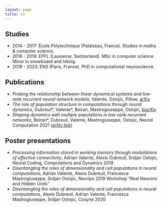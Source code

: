 ```yaml
---
layout: page
title: CV
---
```


## Studies
- 2014 - 2017: École Polytechnique (Palaiseau, France). Studies in maths & computer science.
- 2018 - 2019: EPFL (Lausanne, Switzerland). MSc in computer science. Minor in snowboard and hiking.
- 2019 - 2023: ENS (Paris, France). PhD in computational neuroscience.

## Publications
- *Probing the relationship between linear dynamical systems and low-rank recurrent neural network models*, Valente, Ostojic, Pillow, [arXiv](https://arxiv.org/abs/2110.09804)
- *The role of population structure in computations through neural dynamics*, Dubreuil\*, Valente\*, Beiran, Mastrogiuseppe, Ostojic, [biorXiv](https://www.biorxiv.org/content/10.1101/2020.07.03.185942v1)
- *Shaping dynamics with multiple populations in low-rank recurrent networks*, Beiran\*, Dubreuil, Valente, Mastrogiuseppe, Ostojic, Neural Computation 2021 ([arXiv link](https://arxiv.org/abs/2007.02062))

## Poster presentations
- *Processing information stored in working memory through modulations of effective connectivity*, Adrian Valente, Alexis Dubreuil, Srdjan Ostojic, Neural Coding, Computations and Dynamics 2019
- *Disentangling the roles of dimensionality and cell populations in neural computations*, Adrian Valente, Alexis Dubreuil, Francesca Mastrogiuseppe, Srdjan Ostojic, Neurips 2019 Workshop “Real Neurons and Hidden Units”
- *Disentangling the roles of dimensionality and cell populations in neural computations*, Alexis Dubreuil, Adrian Valente, Francesca Mastrogiuseppe, Srdjan Ostojic, Cosyne 2020
